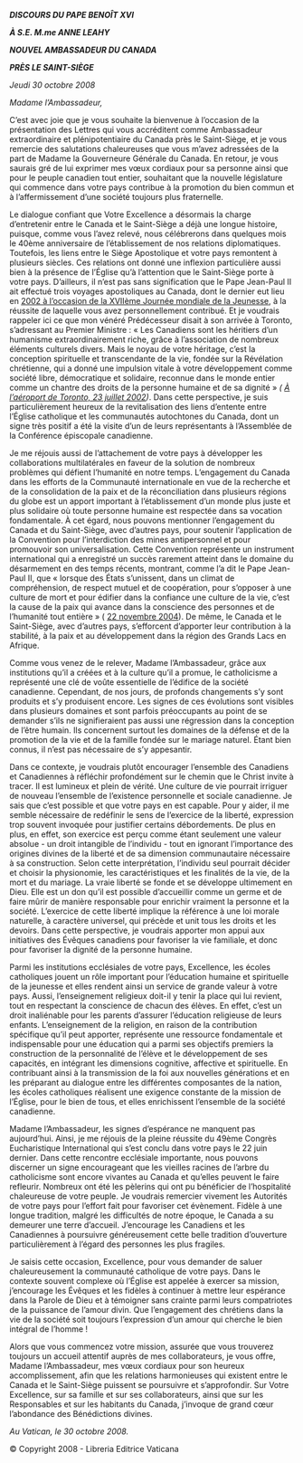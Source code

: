 ***DISCOURS DU PAPE BENOÎT XVI***

***À S.E. M.me ANNE LEAHY***

***NOUVEL AMBASSADEUR DU CANADA***

***PRÈS LE SAINT-SIÈGE***

*Jeudi 30 octobre 2008*

*Madame l’Ambassadeur,*

C’est avec joie que je vous souhaite la bienvenue à l’occasion de la présentation des Lettres qui vous accréditent comme Ambassadeur extraordinaire et plénipotentiaire du Canada près le Saint-Siège, et je vous remercie des salutations chaleureuses que vous m’avez adressées de la part de Madame la Gouverneure Générale du Canada. En retour, je vous saurais gré de lui exprimer mes vœux cordiaux pour sa personne ainsi que pour le peuple canadien tout entier, souhaitant que la nouvelle législature qui commence dans votre pays contribue à la promotion du bien commun et à l’affermissement d’une société toujours plus fraternelle.

Le dialogue confiant que Votre Excellence a désormais la charge d’entretenir entre le Canada et le Saint-Siège a déjà une longue histoire, puisque, comme vous l’avez relevé, nous célébrerons dans quelques mois le 40ème anniversaire de l’établissement de nos relations diplomatiques. Toutefois, les liens entre le Siège Apostolique et votre pays remontent à plusieurs siècles. Ces relations ont donné une inflexion particulière aussi bien à la présence de l’Église qu’à l’attention que le Saint-Siège porte à votre pays. D’ailleurs, il n’est pas sans signification que le Pape Jean-Paul II ait effectué trois voyages apostoliques au Canada, dont le dernier eut lieu en [2002 à l’occasion de la XVIIème Journée mondiale de la Jeunesse](/content/john-paul-ii/fr/travels/sub_index/trav_canada-guatemala-mexico-2002.html#Toronto%20-%20Canada), à la réussite de laquelle vous avez personnellement contribué. Et je voudrais rappeler ici ce que mon vénéré Prédécesseur disait à son arrivée à Toronto, s’adressant au Premier Ministre : « Les Canadiens sont les héritiers d’un humanisme extraordinairement riche, grâce à l’association de nombreux éléments culturels divers. Mais le noyau de votre héritage, c’est la conception spirituelle et transcendante de la vie, fondée sur la Révélation chrétienne, qui a donné une impulsion vitale à votre développement comme société libre, démocratique et solidaire, reconnue dans le monde entier comme un chantre des droits de la personne humaine et de sa dignité » *( [À l’aéroport de Toronto, 23 juillet 2002](/content/john-paul-ii/fr/speeches/2002/july/documents/hf_jp-ii_spe_20020723_wyd-arrival-toronto.html))*. Dans cette perspective, je suis particulièrement heureux de la revitalisation des liens d’entente entre l’Église catholique et les communautés autochtones du Canada, dont un signe très positif a été la visite d’un de leurs représentants à l’Assemblée de la Conférence épiscopale canadienne.

Je me réjouis aussi de l’attachement de votre pays à développer les collaborations multilatérales en faveur de la solution de nombreux problèmes qui défient l’humanité en notre temps. L’engagement du Canada dans les efforts de la Communauté internationale en vue de la recherche et de la consolidation de la paix et de la réconciliation dans plusieurs régions du globe est un apport important à l’établissement d’un monde plus juste et plus solidaire où toute personne humaine est respectée dans sa vocation fondamentale. À cet égard, nous pouvons mentionner l’engagement du Canada et du Saint-Siège, avec d’autres pays, pour soutenir l’application de la Convention pour l’interdiction des mines antipersonnel et pour promouvoir son universalisation. Cette Convention représente un instrument international qui a enregistré un succès rarement atteint dans le domaine du désarmement en des temps récents, montrant, comme l’a dit le Pape Jean-Paul II, que « lorsque des États s’unissent, dans un climat de compréhension, de respect mutuel et de coopération, pour s’opposer à une culture de mort et pour édifier dans la confiance une culture de la vie, c’est la cause de la paix qui avance dans la conscience des personnes et de l’humanité tout entière » ( [22 novembre 2004](/content/john-paul-ii/fr/messages/pont_messages/2004/documents/hf_jp-ii_mes_20041122_conference-nairobi.html)). De même, le Canada et le Saint-Siège, avec d’autres pays, s’efforcent d’apporter leur contribution à la stabilité, à la paix et au développement dans la région des Grands Lacs en Afrique.

Comme vous venez de le relever, Madame l’Ambassadeur, grâce aux institutions qu’il a créées et à la culture qu’il a promue, le catholicisme a représenté une clé de voûte essentielle de l’édifice de la société canadienne. Cependant, de nos jours, de profonds changements s’y sont produits et s’y produisent encore. Les signes de ces évolutions sont visibles dans plusieurs domaines et sont parfois préoccupants au point de se demander s’ils ne signifieraient pas aussi une régression dans la conception de l’être humain. Ils concernent surtout les domaines de la défense et de la promotion de la vie et de la famille fondée sur le mariage naturel. Étant bien connus, il n’est pas nécessaire de s’y appesantir.

Dans ce contexte, je voudrais plutôt encourager l’ensemble des Canadiens et Canadiennes à réfléchir profondément sur le chemin que le Christ invite à tracer. Il est lumineux et plein de vérité. Une culture de vie pourrait irriguer de nouveau l’ensemble de l’existence personnelle et sociale canadienne. Je sais que c’est possible et que votre pays en est capable. Pour y aider, il me semble nécessaire de redéfinir le sens de l’exercice de la liberté, expression trop souvent invoquée pour justifier certains débordements. De plus en plus, en effet, son exercice est perçu comme étant seulement une valeur absolue - un droit intangible de l’individu - tout en ignorant l’importance des origines divines de la liberté et de sa dimension communautaire nécessaire à sa construction. Selon cette interprétation, l’individu seul pourrait décider et choisir la physionomie, les caractéristiques et les finalités de la vie, de la mort et du mariage. La vraie liberté se fonde et se développe ultimement en Dieu. Elle est un don qu’il est possible d’accueillir comme un germe et de faire mûrir de manière responsable pour enrichir vraiment la personne et la société. L’exercice de cette liberté implique la référence à une loi morale naturelle, à caractère universel, qui précède et unit tous les droits et les devoirs. Dans cette perspective, je voudrais apporter mon appui aux initiatives des Évêques canadiens pour favoriser la vie familiale, et donc pour favoriser la dignité de la personne humaine.

Parmi les institutions ecclésiales de votre pays, Excellence, les écoles catholiques jouent un rôle important pour l’éducation humaine et spirituelle de la jeunesse et elles rendent ainsi un service de grande valeur à votre pays. Aussi, l’enseignement religieux doit-il y tenir la place qui lui revient, tout en respectant la conscience de chacun des élèves. En effet, c’est un droit inaliénable pour les parents d’assurer l’éducation religieuse de leurs enfants. L’enseignement de la religion, en raison de la contribution spécifique qu’il peut apporter, représente une ressource fondamentale et indispensable pour une éducation qui a parmi ses objectifs premiers la construction de la personnalité de l’élève et le développement de ses capacités, en intégrant les dimensions cognitive, affective et spirituelle. En contribuant ainsi à la transmission de la foi aux nouvelles générations et en les préparant au dialogue entre les différentes composantes de la nation, les écoles catholiques réalisent une exigence constante de la mission de l’Église, pour le bien de tous, et elles enrichissent l’ensemble de la société canadienne.

Madame l’Ambassadeur, les signes d’espérance ne manquent pas aujourd’hui. Ainsi, je me réjouis de la pleine réussite du 49ème Congrès Eucharistique International qui s’est conclu dans votre pays le 22 juin dernier. Dans cette rencontre ecclésiale importante, nous pouvons discerner un signe encourageant que les vieilles racines de l’arbre du catholicisme sont encore vivantes au Canada et qu’elles peuvent le faire refleurir. Nombreux ont été les pèlerins qui ont pu bénéficier de l’hospitalité chaleureuse de votre peuple. Je voudrais remercier vivement les Autorités de votre pays pour l’effort fait pour favoriser cet évènement. Fidèle à une longue tradition, malgré les difficultés de notre époque, le Canada a su demeurer une terre d’accueil. J’encourage les Canadiens et les Canadiennes à poursuivre généreusement cette belle tradition d’ouverture particulièrement à l’égard des personnes les plus fragiles.

Je saisis cette occasion, Excellence, pour vous demander de saluer chaleureusement la communauté catholique de votre pays. Dans le contexte souvent complexe où l’Église est appelée à exercer sa mission, j’encourage les Évêques et les fidèles à continuer à mettre leur espérance dans la Parole de Dieu et à témoigner sans crainte parmi leurs compatriotes de la puissance de l’amour divin. Que l’engagement des chrétiens dans la vie de la société soit toujours l’expression d’un amour qui cherche le bien intégral de l’homme !

Alors que vous commencez votre mission, assurée que vous trouverez toujours un accueil attentif auprès de mes collaborateurs, je vous offre, Madame l’Ambassadeur, mes vœux cordiaux pour son heureux accomplissement, afin que les relations harmonieuses qui existent entre le Canada et le Saint-Siège puissent se poursuivre et s’approfondir. Sur Votre Excellence, sur sa famille et sur ses collaborateurs, ainsi que sur les Responsables et sur les habitants du Canada, j’invoque de grand cœur l’abondance des Bénédictions divines.

*Au Vatican, le 30 octobre 2008.*

© Copyright 2008 - Libreria Editrice Vaticana
